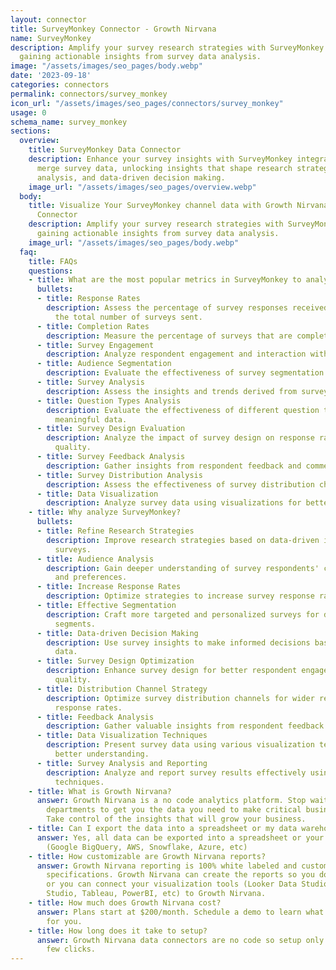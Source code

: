 ```yaml
---
layout: connector
title: SurveyMonkey Connector - Growth Nirvana
name: SurveyMonkey
description: Amplify your survey research strategies with SurveyMonkey integration,
  gaining actionable insights from survey data analysis.
image: "/assets/images/seo_pages/body.webp"
date: '2023-09-18'
categories: connectors
permalink: connectors/survey_monkey
icon_url: "/assets/images/seo_pages/connectors/survey_monkey"
usage: 0
schema_name: survey_monkey
sections:
  overview:
    title: SurveyMonkey Data Connector
    description: Enhance your survey insights with SurveyMonkey integration. Seamlessly
      merge survey data, unlocking insights that shape research strategies, audience
      analysis, and data-driven decision making.
    image_url: "/assets/images/seo_pages/overview.webp"
  body:
    title: Visualize Your SurveyMonkey channel data with Growth Nirvana's SurveyMonkey
      Connector
    description: Amplify your survey research strategies with SurveyMonkey integration,
      gaining actionable insights from survey data analysis.
    image_url: "/assets/images/seo_pages/body.webp"
  faq:
    title: FAQs
    questions:
    - title: What are the most popular metrics in SurveyMonkey to analyze?
      bullets:
      - title: Response Rates
        description: Assess the percentage of survey responses received compared to
          the total number of surveys sent.
      - title: Completion Rates
        description: Measure the percentage of surveys that are completed by respondents.
      - title: Survey Engagement
        description: Analyze respondent engagement and interaction with survey questions.
      - title: Audience Segmentation
        description: Evaluate the effectiveness of survey segmentation strategies.
      - title: Survey Analysis
        description: Assess the insights and trends derived from survey data analysis.
      - title: Question Types Analysis
        description: Evaluate the effectiveness of different question types in collecting
          meaningful data.
      - title: Survey Design Evaluation
        description: Analyze the impact of survey design on response rates and data
          quality.
      - title: Survey Feedback Analysis
        description: Gather insights from respondent feedback and comments.
      - title: Survey Distribution Analysis
        description: Assess the effectiveness of survey distribution channels.
      - title: Data Visualization
        description: Analyze survey data using visualizations for better understanding.
    - title: Why analyze SurveyMonkey?
      bullets:
      - title: Refine Research Strategies
        description: Improve research strategies based on data-driven insights from
          surveys.
      - title: Audience Analysis
        description: Gain deeper understanding of survey respondents' characteristics
          and preferences.
      - title: Increase Response Rates
        description: Optimize strategies to increase survey response rates.
      - title: Effective Segmentation
        description: Craft more targeted and personalized surveys for different audience
          segments.
      - title: Data-driven Decision Making
        description: Use survey insights to make informed decisions based on reliable
          data.
      - title: Survey Design Optimization
        description: Enhance survey design for better respondent engagement and data
          quality.
      - title: Distribution Channel Strategy
        description: Optimize survey distribution channels for wider reach and higher
          response rates.
      - title: Feedback Analysis
        description: Gather valuable insights from respondent feedback and comments.
      - title: Data Visualization Techniques
        description: Present survey data using various visualization techniques for
          better understanding.
      - title: Survey Analysis and Reporting
        description: Analyze and report survey results effectively using data analysis
          techniques.
    - title: What is Growth Nirvana?
      answer: Growth Nirvana is a no code analytics platform. Stop waiting for other
        departments to get you the data you need to make critical business decisions.
        Take control of the insights that will grow your business.
    - title: Can I export the data into a spreadsheet or my data warehouse?
      answer: Yes, all data can be exported into a spreadsheet or your data warehouse
        (Google BigQuery, AWS, Snowflake, Azure, etc)
    - title: How customizable are Growth Nirvana reports?
      answer: Growth Nirvana reporting is 100% white labeled and customized to your
        specifications. Growth Nirvana can create the reports so you don’t have to
        or you can connect your visualization tools (Looker Data Studio/Google Data
        Studio, Tableau, PowerBI, etc) to Growth Nirvana.
    - title: How much does Growth Nirvana cost?
      answer: Plans start at $200/month. Schedule a demo to learn what plan is best
        for you.
    - title: How long does it take to setup?
      answer: Growth Nirvana data connectors are no code so setup only requires a
        few clicks.
---
```

